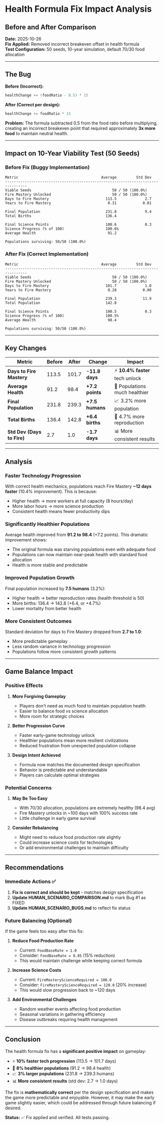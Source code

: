 # Health Formula Fix Impact Analysis
## Before and After Comparison

**Date:** 2025-10-26  
**Fix Applied:** Removed incorrect breakeven offset in health formula  
**Test Configuration:** 50 seeds, 10-year simulation, default 70/30 food allocation

---

## The Bug

**Before (Incorrect):**
```go
healthChange += (foodRatio - 0.5) * 15
```

**After (Correct per design):**
```go
healthChange += foodRatio * 15
```

**Problem:** The formula subtracted 0.5 from the food ratio before multiplying, creating an incorrect breakeven point that required approximately **3x more food** to maintain neutral health.

---

## Impact on 10-Year Viability Test (50 Seeds)

### Before Fix (Buggy Implementation)

```
Metric                                      Average         Std Dev
--------------------------------------------------------------------------------
Viable Seeds                                     50 / 50 (100.0%)
Fire Mastery Unlocked                            50 / 50 (100.0%)
Days to Fire Mastery                          113.5             2.7
Years to Fire Mastery                          0.31            0.01

Final Population                              231.8             9.4
Total Births                                  136.4

Final Science Points                          100.6             0.3
Science Progress (% of 100)                   100.6%
Average Health                                 91.2

Populations surviving: 50/50 (100.0%)
```

### After Fix (Correct Implementation)

```
Metric                                      Average         Std Dev
--------------------------------------------------------------------------------
Viable Seeds                                     50 / 50 (100.0%)
Fire Mastery Unlocked                            50 / 50 (100.0%)
Days to Fire Mastery                          101.7             1.0
Years to Fire Mastery                          0.28            0.00

Final Population                              239.3            11.9
Total Population                              142.8

Final Science Points                          100.5             0.3
Science Progress (% of 100)                   100.5%
Average Health                                 98.4

Populations surviving: 50/50 (100.0%)
```

---

## Key Changes

| Metric | Before | After | Change | Impact |
|--------|--------|-------|--------|--------|
| **Days to Fire Mastery** | 113.5 | 101.7 | **-11.8 days** | ⚡ **10.4% faster** tech unlock |
| **Average Health** | 91.2 | 98.4 | **+7.2 points** | 💪 Populations much healthier |
| **Final Population** | 231.8 | 239.3 | **+7.5 humans** | 📈 3.2% more population |
| **Total Births** | 136.4 | 142.8 | **+6.4 births** | 👶 4.7% more reproduction |
| **Std Dev (Days to Fire)** | 2.7 | 1.0 | **-1.7 days** | 📊 More consistent results |

---

## Analysis

### Faster Technology Progression
With correct health mechanics, populations reach Fire Mastery **~12 days faster** (10.4% improvement). This is because:
- Higher health → more workers at full capacity (8 hours/day)
- More labor hours → more science production
- Consistent health means fewer productivity dips

### Significantly Healthier Populations
Average health improved from **91.2 to 98.4** (+7.2 points). This dramatic improvement shows:
- The original formula was starving populations even with adequate food
- Populations can now maintain near-peak health with standard food allocation
- Health is more stable and predictable

### Improved Population Growth
Final population increased by **7.5 humans** (3.2%):
- Higher health → better reproduction rates (health threshold is 50)
- More births: 136.4 → 142.8 (+6.4, or +4.7%)
- Lower mortality from better health

### More Consistent Outcomes
Standard deviation for days to Fire Mastery dropped from **2.7 to 1.0**:
- More predictable gameplay
- Less random variance in technology progression
- Populations follow more consistent growth patterns

---

## Game Balance Impact

### Positive Effects

1. **More Forgiving Gameplay**
   - Players don't need as much food to maintain population health
   - Easier to balance food vs science allocation
   - More room for strategic choices

2. **Better Progression Curve**
   - Faster early-game technology unlock
   - Healthier populations mean more resilient civilizations
   - Reduced frustration from unexpected population collapse

3. **Design Intent Achieved**
   - Formula now matches the documented design specification
   - Behavior is predictable and understandable
   - Players can calculate optimal strategies

### Potential Concerns

1. **May Be Too Easy**
   - With 70/30 allocation, populations are extremely healthy (98.4 avg)
   - Fire Mastery unlocks in ~100 days with 100% success rate
   - Little challenge in early game survival

2. **Consider Rebalancing**
   - Might need to reduce food production rate slightly
   - Could increase science costs for technologies
   - Or add environmental challenges to maintain difficulty

---

## Recommendations

### Immediate Actions ✅

1. **Fix is correct and should be kept** - matches design specification
2. **Update HUMAN_SCENARIO_COMPARISON.md** to mark Bug #1 as FIXED
3. **Update HUMAN_SCENARIO_BUGS.md** to reflect fix status

### Future Balancing (Optional)

If the game feels too easy after this fix:

1. **Reduce Food Production Rate**
   - Current: `FoodBaseRate = 1.0`
   - Consider: `FoodBaseRate = 0.85` (15% reduction)
   - This would maintain challenge while keeping correct formula

2. **Increase Science Costs**
   - Current: `FireMasteryScienceRequired = 100.0`
   - Consider: `FireMasteryScienceRequired = 120.0` (20% increase)
   - This would slow progression back to ~120 days

3. **Add Environmental Challenges**
   - Random weather events affecting food production
   - Seasonal variations in gathering efficiency
   - Disease outbreaks requiring health management

---

## Conclusion

The health formula fix has a **significant positive impact** on gameplay:

- ⚡ **10% faster tech progression** (113.5 → 101.7 days)
- 💪 **8% healthier populations** (91.2 → 98.4 health)
- 📈 **3% larger populations** (231.8 → 239.3 humans)
- 📊 **More consistent results** (std dev: 2.7 → 1.0 days)

The fix is **mathematically correct** per the design specification and makes the game more predictable and enjoyable. However, it may make the early game slightly easier, which could be addressed through future balancing if desired.

**Status:** ✅ Fix applied and verified. All tests passing.
